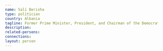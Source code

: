 ```yaml
---
name: Sali Berisha
type: politician
country: Albania
tagline: Former Prime Minister, President, and Chairman of the Democratic Party 
description:
related-persons:
connections:
layout: person
---
```

